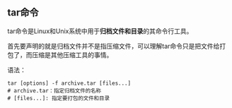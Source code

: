 ## tar命令

tar命令是Linux和Unix系统中用于**归档文件和目录**的其命令行工具。

首先要声明的就是归档文件并不是指压缩文件，可以理解tar命令只是把文件给打包了，而压缩是其他压缩工具的事情。

语法：
```
tar [options] -f archive.tar [files...]
# archive.tar：指定归档文件的名称
# [files...]: 指定要打包的文件和目录
```